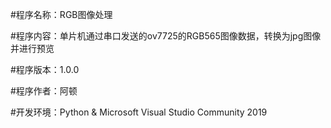 #程序名称：RGB图像处理

#程序内容：单片机通过串口发送的ov7725的RGB565图像数据，转换为jpg图像并进行预览

#程序版本：1.0.0

#程序作者：阿顿

#开发环境：Python & Microsoft Visual Studio Community 2019
